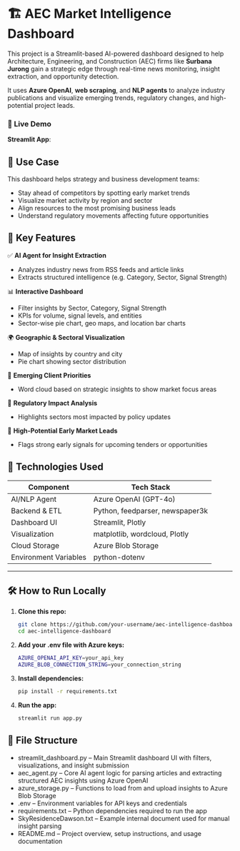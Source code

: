 # 🏗️ AEC Market Intelligence Dashboard

This project is a Streamlit-based AI-powered dashboard designed to help Architecture, Engineering, and Construction (AEC) firms like **Surbana Jurong** gain a strategic edge through real-time news monitoring, insight extraction, and opportunity detection.

It uses **Azure OpenAI**, **web scraping**, and **NLP agents** to analyze industry publications and visualize emerging trends, regulatory changes, and high-potential project leads.

### 🔗 Live Demo
**Streamlit App**: []()

## 🎯 Use Case
This dashboard helps strategy and business development teams:
- Stay ahead of competitors by spotting early market trends
- Visualize market activity by region and sector
- Align resources to the most promising business leads
- Understand regulatory movements affecting future opportunities

## 🚀 Key Features

✅ **AI Agent for Insight Extraction**
  - Analyzes industry news from RSS feeds and article links
  - Extracts structured intelligence (e.g. Category, Sector, Signal Strength)

📊 **Interactive Dashboard**
  - Filter insights by Sector, Category, Signal Strength
  - KPIs for volume, signal levels, and entities
  - Sector-wise pie chart, geo maps, and location bar charts

🌍 **Geographic & Sectoral Visualization**
  - Map of insights by country and city
  - Pie chart showing sector distribution

💬 **Emerging Client Priorities**
  - Word cloud based on strategic insights to show market focus areas

📜 **Regulatory Impact Analysis**
  - Highlights sectors most impacted by policy updates

🚨 **High-Potential Early Market Leads**
  - Flags strong early signals for upcoming tenders or opportunities

## 🧠 Technologies Used

| Component                  | Tech Stack                        |
|---------------------------|-----------------------------------|
| AI/NLP Agent              | Azure OpenAI (GPT-4o)             |
| Backend & ETL             | Python, feedparser, newspaper3k   |
| Dashboard UI              | Streamlit, Plotly                 |
| Visualization             | matplotlib, wordcloud, Plotly     |
| Cloud Storage             | Azure Blob Storage                |
| Environment Variables     | python-dotenv                     |

---

## 🛠️ How to Run Locally

1. **Clone this repo:**
   ```bash
   git clone https://github.com/your-username/aec-intelligence-dashboard.git
   cd aec-intelligence-dashboard
2. **Add your .env file with Azure keys:**
   ```bash
   AZURE_OPENAI_API_KEY=your_api_key
   AZURE_BLOB_CONNECTION_STRING=your_connection_string
3. **Install dependencies:**
   ```bash
   pip install -r requirements.txt
4. **Run the app:**
   ```bash
   streamlit run app.py

## 📂 File Structure
- streamlit_dashboard.py  – Main Streamlit dashboard UI with filters, visualizations, and insight submission
- aec_agent.py            – Core AI agent logic for parsing articles and extracting structured AEC insights using Azure OpenAI
- azure_storage.py        – Functions to load from and upload insights to Azure Blob Storage
- .env                    – Environment variables for API keys and credentials
- requirements.txt        – Python dependencies required to run the app
- SkyResidenceDawson.txt  – Example internal document used for manual insight parsing
- README.md               – Project overview, setup instructions, and usage documentation
